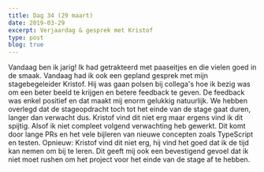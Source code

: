 ```yaml
---
title: Dag 34 (29 maart)
date: 2019-03-29
excerpt: Verjaardag & gesprek met Kristof
type: post
blog: true
---
```


Vandaag ben ik jarig! Ik had getrakteerd met paaseitjes en die vielen goed in de smaak. Vandaag had ik ook een gepland gesprek met mijn stagebegeleider Kristof. Hij was gaan polsen bij collega's hoe ik bezig was om een beter beeld te krijgen en betere feedback te geven. De feedback was enkel positief en dat maakt mij enorm gelukkig natuurlijk. We hebben overlegd dat de stageopdracht toch tot het einde van de stage gaat duren, langer dan verwacht dus. Kristof vind dit niet erg maar ergens vind ik dit spijtig. Alsof ik niet compleet volgend verwachting heb gewerkt. Dit komt door lange PRs en het vele bijleren van nieuwe concepten zoals TypeScript en testen. Opnieuw: Kristof vind dit niet erg, hij vind het goed dat ik de tijd kan nemen om bij te leren. Dit geeft mij ook een bevestigend gevoel dat ik niet moet rushen om het project voor het einde van de stage af te hebben.
